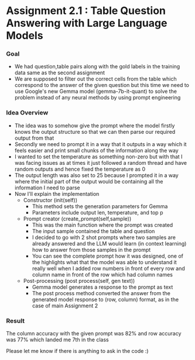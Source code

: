 # Assignment 2.1 : Table Question Answering with Large Language Models
### Goal
- We had question,table pairs along with the gold labels in the training data same as the second assignment
- We are supposed to filter out the correct cells from the table which correspond to the answer of the given question but this time we need to use Google's new Gemma model (gemma-7b-it-quant) to solve the problem instead of any neural methods by using prompt engineering

### Idea Overview
- The idea was to somehow give the prompt where the model firstly knows the output structure so that we can then parse our required output from that
- Secondly we need to prompt it in a way that it outputs in a way which it feels easier and print small chunks of the information along the way
- I wanted to set the temperature as something non-zero but with that I was facing issues as at times it just followed a random thread and have random outputs and hence fixed the temperature as 0
- The output length was also set to 25 because I prompted it in a way where the initial part of the output would be containing all the information I need to parse
- Now I'll explain the implementation
  - Constructor (init(self))
    - This method sets the generation parameters for Gemma
    - Parameters include output len, temperature, and top p
  - Prompt creator (create_prompt(self,sample))
    - This was the main function where the prompt was created
    - The input sample contained the table and question
    - I decided to go with 2 shot prompts where two samples are already answered and the LLM would learn (in context learning) how to answer from those samples in the prompt
    - You can see the complete prompt how it was designed, one of the highlights what that the model was able to understand it really well when I added row numbers in front of every row and column name in front of the row which had column names
  - Post-processing (post process(self, gen text))
    - Gemma model generates a response to the prompt as text
    - The post process method converted the answer from the generated model response to (row, column) format, as in the case of main Assignment 2
  
### Result
The column accuracy with the given prompt was 82% and row accuracy was 77% which landed me 7th in the class

Please let me know if there is anything to ask in the code :) 